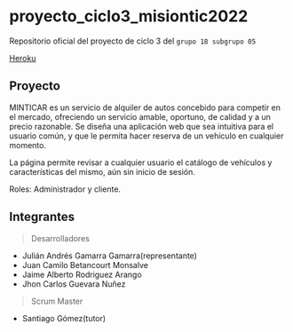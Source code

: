 # proyecto_ciclo3_misiontic2022
Repositorio oficial del proyecto de ciclo 3 del `grupo 18 subgrupo 05`

<a href="https://minticar.herokuapp.com/" target="_blank">Heroku</a>


## Proyecto 

MINTICAR  es  un  servicio  de  alquiler  de  autos  concebido  para  competir  en  el  mercado, 
ofreciendo un servicio amable, oportuno, de calidad y a un precio razonable. 
Se diseña una aplicación web que sea intuitiva para el usuario común, y que le permita hacer 
reserva de un vehículo en cualquier momento. 

La página permite revisar a cualquier usuario el catálogo de vehículos y características del 
mismo, aún sin inicio de sesión. 

Roles: Administrador y cliente.

## Integrantes
> Desarrolladores
* Julián Andrés Gamarra Gamarra(representante) 
* Juan Camilo Betancourt Monsalve
* Jaime Alberto Rodriguez Arango
* Jhon Carlos Guevara Nuñez



> Scrum Master

* Santiago Gómez(tutor)

